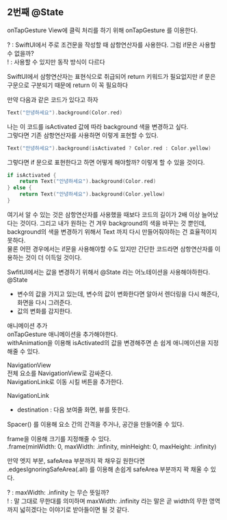 ## 2번째 @State

onTapGesture
View에 클릭 처리를 하기 위해 onTapGesture 를 이용한다.

? : SwiftUI에서 주로 조건문을 작성할 때 삼항연산자를 사용한다. 그럼 if문은 사용할 수 없을까?   
! : 사용할 수 있지만 동작 방식이 다르다   

SwiftUI에서 삼항연산자는 표현식으로 취급되어 return 키워드가 필요없지만 if 문은 구문으로 구분되기 때문에 return 이 꼭 필요하다

만약 다음과 같은 코드가 있다고 하자
```swift
Text("안녕하세요").background(Color.red)
```

나는 이 코드를 isActivated 값에 따라 background 색을 변경하고 싶다.   
그렇다면 기존 삼항연산자를 사용하면 이렇게 표현할 수 있다.   

```swift
Text("안녕하세요").background(isActivated ? Color.red : Color.yellow)
```

그렇다면 if 문으로 표현한다고 하면 어떻게 해야할까? 이렇게 할 수 있을 것이다.

```swift
if isActivated {
    return Text("안녕하세요").background(Color.red)
} else {
    return Text("안녕하세요").background(Color.yellow)
}
```

여기서 알 수 있는 것은 삼항연산자를 사용했을 때보다 코드의 길이가 2배 이상 늘어났다는 것이다. 그리고 내가 원하는 건 겨우 background의 색을 바꾸는 것 뿐인데,    background의 색을 변경하기 위해서 Text 까지 다시 만들어줘야하는 건 효율적이지 못하다.   
물론 어떤 경우에서는 if문을 사용해야할 수도 있지만 간단한 코드라면 삼항연산자를 이용하는 것이 더 이득일 것이다.   

SwfitUI에서는 값을 변경하기 위해서 @State 라는 어노테이션을 사용해야하한다.   
@State   
* 변수의 값을 가지고 있는데, 변수의 값이 변화한다면 알아서 렌더링을 다시 해준다, 화면을 다시 그려준다.
* 값의 변화를 감지한다.

애니메이션 추가   
onTapGesture 애니메이션을 추가해야한다.   
withAnimation을 이용해 isActivated의 값을 변경해주면 손 쉽게 애니메이션을 지정해줄 수 있다.   

NavigationView   
전체 요소를 NavigationView로 감싸준다.   
NavigationLink로 이동 시킬 버튼을 추가한다.   

NavigationLink    
* destination : 다음 보여줄 화면, 뷰를 뜻한다.

Spacer() 를 이용해 요소 간의 간격을 주거나, 공간을 만들어줄 수 있다.   

frame을 이용해 크기를 지정해줄 수 있다.   
.frame(minWidth: 0, maxWidth: .infinity, minHeight: 0, maxHeight: .infinity)

만약 엣지 부분, safeArea 부분까지 꽉 채우길 원한다면 .edgesIgnoringSafeArea(.all) 를 이용해 손쉽게 safeArea 부분까지 꽉 채울 수 있다.   

? : maxWidth: .infinity 는 무슨 뜻일까?   
! : 말 그대로 무한대를 의미하며 maxWidth: .infinity 라는 말은 곧 width의 무한 영역까지 넓히겠다는 이야기로 받아들이면 될 것 같다.   
